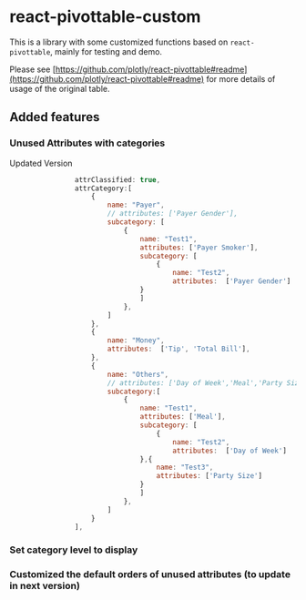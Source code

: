 # react-pivottable-custom
This is a library with some customized functions based on `react-pivottable`, mainly for testing and demo. 

Please see [https://github.com/plotly/react-pivottable#readme](https://github.com/plotly/react-pivottable#readme) for more details of usage of the original table.

## Added features

### Unused Attributes with categories
Updated Version
```JavaScript
                attrClassified: true,
                attrCategory:[
                    {
                        name: "Payer",
                        // attributes: ['Payer Gender'],
                        subcategory: [
                            {
                                name: "Test1",
                                attributes: ['Payer Smoker'],
                                subcategory: [
                                    {
                                        name: "Test2",
                                        attributes:  ['Payer Gender']
                                }
                                ]
                            },
                        ]
                    },
                    {
                        name: "Money",
                        attributes:  ['Tip', 'Total Bill'],
                    },
                    {
                        name: "Others",
                        // attributes: ['Day of Week','Meal','Party Size'],
                        subcategory:[
                            {
                                name: "Test1",
                                attributes: ['Meal'],
                                subcategory: [
                                    {
                                        name: "Test2",
                                        attributes:  ['Day of Week']
                                },{
                                    name: "Test3",
                                    attributes: ['Party Size']
                                }
                                ]
                            },
                        ]
                    }
                ],
```
### Set category level to display
### Customized the default orders of unused attributes (to update in next version)